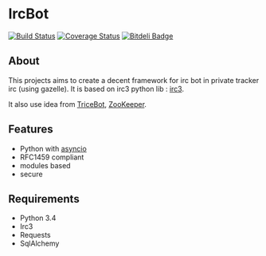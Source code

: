 IrcBot
======

[![Build Status](https://travis-ci.org/salas106/irc-ltl-framework.svg)](https://travis-ci.org/salas106/irc-ltl-framework)
[![Coverage Status](https://coveralls.io/repos/salas106/irc-ltl-framework/badge.png)](https://coveralls.io/r/salas106/irc-ltl-framework)
[![Bitdeli Badge](https://d2weczhvl823v0.cloudfront.net/salas106/irc-ltl-framework/trend.png)](https://bitdeli.com/free "Bitdeli Badge")

About
-----

This projects aims to create a decent framework for irc bot in private tracker irc (using gazelle).
It is based on irc3 python lib : [irc3](https://github.com/gawel/irc3/).

It also use idea from [TriceBot](https://github.com/adamus1red/TriceBot), [ZooKeeper](https://github.com/phracker/zookeeper).

Features
--------

* Python with [asyncio](https://docs.python.org/3/library/asyncio.html)
* RFC1459 compliant
* modules based
* secure

Requirements
------------

* Python 3.4
* Irc3
* Requests
* SqlAlchemy

